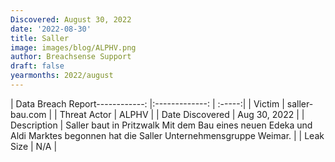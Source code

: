 ```yaml
---
Discovered: August 30, 2022
date: '2022-08-30'
title: Saller
image: images/blog/ALPHV.png
author: Breachsense Support
draft: false
yearmonths: 2022/august
---
```


| Data Breach Report------------:     |:-------------:    | :-----:|
| Victim      | saller-bau.com      | 
| Threat Actor      | ALPHV      | 
| Date Discovered      | Aug 30, 2022      | 
| Description      | Saller baut in Pritzwalk Mit dem Bau eines neuen Edeka und Aldi Marktes begonnen hat die Saller Unternehmensgruppe Weimar.      | 
| Leak Size      | N/A      | 

